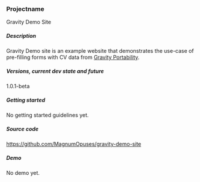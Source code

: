 ### Projectname

Gravity Demo Site

##### Description

Gravity Demo site is an example website that demonstrates the use-case of pre-filling forms with CV data from [Gravity Portability](https://github.com/MagnumOpuses/gravity-portability).

##### Versions, current dev state and future

1.0.1-beta

##### Getting started

No getting started guidelines yet.

##### Source code

https://github.com/MagnumOpuses/gravity-demo-site

##### Demo

No demo yet.
